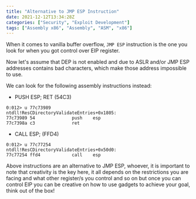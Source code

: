 ```yaml
---
title: "Alternative to JMP ESP Instruction"
date: 2021-12-12T13:34:28Z
categories: ["Security", "Exploit Development"]
tags: ["Assembly x86", "Assembly", "ASM", "x86"]
---
```


When it comes to vanilla buffer overflow, `JMP ESP` instruction is the one you look for when you got control over EIP register. 

Now let's assume that DEP is not enabled and due to ASLR and/or JMP ESP addresses contains bad characters, which make those address impossible to use.   

We can look for the following assembly instructions instead: 

- PUSH ESP; RET (54C3)

```
0:012> u 77c73989
ntdll!ResCDirectoryValidateEntries+0x1805:
77c73989 54              push    esp
77c7398a c3              ret
```

- CALL ESP; (FFD4)

```
0:012> u 77c77254
ntdll!ResCDirectoryValidateEntries+0x50d0:
77c77254 ffd4            call    esp
```

Above instructions are an alternative to JMP ESP, whoever, it is important to note that creativity is the key here, it all depends on the restrictions you are facing and what other register/s you control and so on but once you can control EIP you can be creative on how to use gadgets to achieve your goal, think out of the box!



